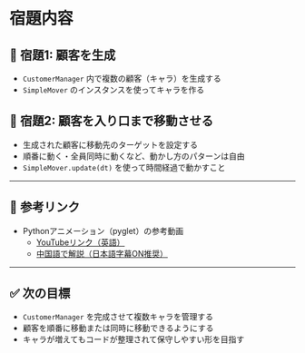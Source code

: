 # 宿題内容

## 🔶 宿題1: 顧客を生成

- `CustomerManager` 内で複数の顧客（キャラ）を生成する  
- `SimpleMover` のインスタンスを使ってキャラを作る

## 🔶 宿題2: 顧客を入り口まで移動させる

- 生成された顧客に移動先のターゲットを設定する  
- 順番に動く・全員同時に動くなど、動かし方のパターンは自由  
- `SimpleMover.update(dt)` を使って時間経過で動かすこと

---

## 🔗 参考リンク

- Pythonアニメーション（pyglet）の参考動画  
  - [YouTubeリンク（英語）](#)  
  - [中国語で解説（日本語字幕ON推奨）](#)

---

## ✅ 次の目標

- `CustomerManager` を完成させて複数キャラを管理する  
- 顧客を順番に移動または同時に移動できるようにする  
- キャラが増えてもコードが整理されて保守しやすい形を目指す
